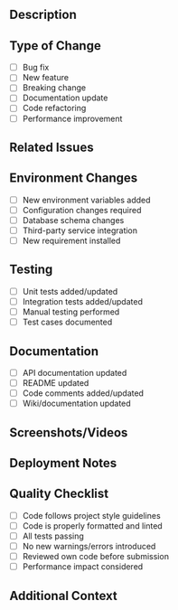 ## Description
<!-- Provide a clear and concise description of the changes made in this PR --> 

## Type of Change
- [ ] Bug fix
- [ ] New feature
- [ ] Breaking change
- [ ] Documentation update
- [ ] Code refactoring
- [ ] Performance improvement

## Related Issues
<!-- Link to related issues (e.g., Fixes #123, Closes #456) -->

## Environment Changes
- [ ] New environment variables added
- [ ] Configuration changes required
- [ ] Database schema changes
- [ ] Third-party service integration
- [ ] New requirement installed

## Testing
- [ ] Unit tests added/updated
- [ ] Integration tests added/updated
- [ ] Manual testing performed
- [ ] Test cases documented

## Documentation
- [ ] API documentation updated
- [ ] README updated
- [ ] Code comments added/updated
- [ ] Wiki/documentation updated

## Screenshots/Videos
<!-- Add before/after screenshots, GIFs, or videos to showcase UI changes -->

## Deployment Notes
<!-- Include any specific deployment instructions or considerations -->

## Quality Checklist
- [ ] Code follows project style guidelines
- [ ] Code is properly formatted and linted
- [ ] All tests passing
- [ ] No new warnings/errors introduced
- [ ] Reviewed own code before submission
- [ ] Performance impact considered

## Additional Context
<!-- Add any other relevant information about the PR here -->
